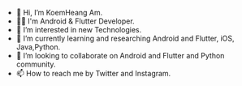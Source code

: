 - 👋 Hi, I’m KoemHeang Am.
- 🎲🎯 I'm Android & Flutter Developer. 
- 👀 I’m interested in new Technologies. 
- 🌱 I’m currently learning and researching Android and Flutter, iOS, Java,Python.
- 💞️ I’m looking to collaborate on Android and Flutter and Python community. 
- 📫 How to reach me by Twitter and Instagram.

<!---
koemheangHQ/koemheangHQ is a ✨ special ✨ repository because its `README.md` (this file) appears on your GitHub profile.
You can click the Preview link to take a look at your changes.
--->
